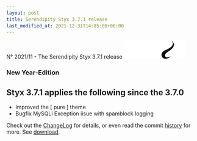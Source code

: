 ```yaml
---
layout: post
title: Serendipity Styx 3.7.1 release
last_modified_at: 2021-12-31T14:05:00+00:00
---
```


N° 2021/11 - The Serendipity Styx 3.7.1 release <img class="php8" src="/i/b/logo_php8_1.svg" alt="php8" width="160" height="48">

### New Year-Edition

## Styx 3.7.1 applies the following since the 3.7.0

  - Improved the [ pure ] theme
  - Bugfix MySQLi Exception iisue with spamblock logging

Check out the [ChangeLog](https://github.com/ophian/styx/blob/3.7.1/docs/NEWS) for details, or even read the commit [history](https://github.com/ophian/styx/commits/3.7.1) for more. See [download](https://github.com/ophian/styx/releases/tag/3.7.1).
